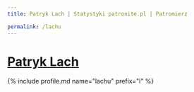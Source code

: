 ```yaml
---
title: Patryk Lach | Statystyki patronite.pl | Patromierz

permalink: /lachu
---
```


# [Patryk Lach](https://patronite.pl/lachu)

{% include profile.md name="lachu" prefix="l" %}
